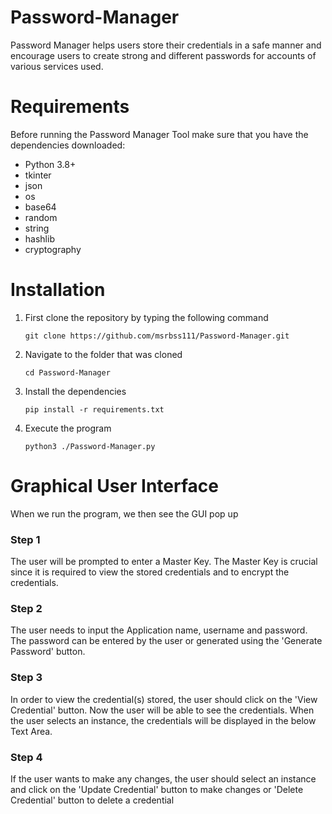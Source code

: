 # Password-Manager

Password Manager helps users store their credentials in a safe manner and encourage users to create strong and different passwords for accounts of various services used. 


# Requirements
Before running the Password Manager Tool make sure that you have the dependencies downloaded:
 - Python 3.8+
 - tkinter
 - json
 - os
 - base64
 - random
 - string
 - hashlib
 - cryptography


# Installation



1. First clone the repository by typing the following command
   ```
   git clone https://github.com/msrbss111/Password-Manager.git
   ```
2. Navigate to the folder that was cloned
   ```
   cd Password-Manager
   ```
3. Install the dependencies
   ```
   pip install -r requirements.txt
   ```
4. Execute the program
   ```
   python3 ./Password-Manager.py
   ```





# Graphical User Interface

When we run the program, we then see the GUI pop up



### Step 1
The user will be prompted to enter a Master Key. The Master Key is crucial since it is required to view the stored credentials and to encrypt the credentials.





### Step 2
The user needs to input the Application name, username and password. The password can be entered by the user or generated using the 'Generate Password' button.



### Step 3
In order to view the credential(s) stored, the user should click on the 'View Credential' button. Now the user will be able to see the credentials.
When the user selects an instance, the credentials will be displayed in the below Text Area.



### Step 4
If the user wants to make any changes, the user should select an instance and click on the 'Update Credential' button to make changes or 'Delete Credential' button to delete a credential 

